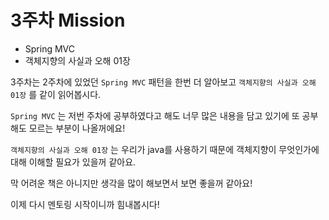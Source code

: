 # 3주차 Mission

- Spring MVC
- 객체지향의 사실과 오해 01장

3주차는 2주차에 있었던 `Spring MVC` 패턴을 한번 더 알아보고 `객체지향의 사실과 오해 01장` 를 같이 읽어봅시다.

`Spring MVC` 는 저번 주차에 공부하였다고 해도 너무 많은 내용을 담고 있기에 또 공부해도 모르는 부분이 나올꺼에요!

`객체지향의 사실과 오해 01장` 는 우리가 java를 사용하기 때문에 객체지향이 무엇인가에 대해 이해할 필요가 있을꺼 같아요.

막 어려운 책은 아니지만 생각을 많이 해보면서 보면 좋을꺼 같아요!

이제 다시 멘토링 시작이니까 힘내봅시다!
